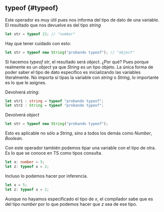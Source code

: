 ## typeof {#typeof}

Este operador es muy útil pues nos informa del tipo de dato de una variable. El resultado que nos devuelve es del tipo _string_

```ts
let str = typeof 22; // "number"
```

Hay que tener cuidado con esto:

```ts
let str = typeof new String("probando typeof"); // "object"
```

Si hacemos _typeof str_, el resultado será _object_. ¿Por qué? Pues porque realmente es un _object_ ya que _String_ es un tipo objeto. La única forma de poder saber el tipo de dato específico es inicializando las variables literalmente. No importa si tipas la variable con _string_ o _String_, lo importante es lo que le asignes.

Devolverá _string_:

```ts
let str1 : string = typeof "probando typeof";
let str2 : String = typeof "probando typeof";
```

Devolverá _object_

```ts
let str = typeof new String("probando typeof");
```

Esto es aplicable no sólo a _String_, sino a todos los demás como _Number_, _Boolean_.

Con este operador también podemos tipar una variable con el tipo de otra. Es lo que se conoce en TS como tipos consulta.

```ts
let x: number = 5;
let z: typeof x = 2;
```

Incluso lo podemos hacer por inferencia.

```ts
let x = 5;
let z: typeof x = 2;
```

Aunque no hayamos especificado el tipo de _x_, el compilador sabe que es del tipo _number_ por lo que podemos hacer que _z_ sea de ese tipo.

